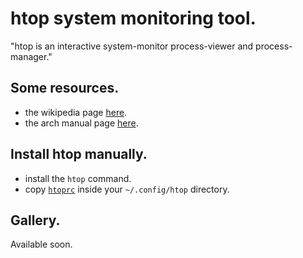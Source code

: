 # htop system monitoring tool.

"htop is an interactive system-monitor process-viewer and process-manager."


## Some resources.
- the wikipedia page [here](https://en.wikipedia.org/wiki/Htop).
- the arch manual page [here](https://man.archlinux.org/man/htop.1.en).

## Install htop manually.
- install the `htop` command.
- copy [`htoprc`] inside your `~/.config/htop` directory.

## Gallery.
Available soon.

[`htoprc`]: htoprc
